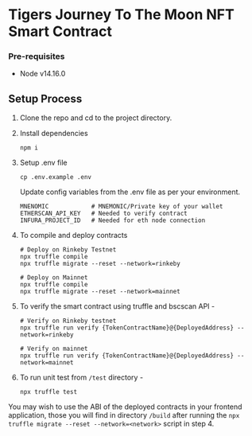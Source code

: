 # Tigers Journey To The Moon NFT Smart Contract

### Pre-requisites

* Node v14.16.0

## Setup Process

1. Clone the repo and cd to the project directory.

2. Install dependencies
    ```
    npm i
    ```

3. Setup .env file
    ```
    cp .env.example .env
    ```
    Update config variables from the .env file as per your environment.
    ```
    MNENOMIC            # MNEMONIC/Private key of your wallet
    ETHERSCAN_API_KEY   # Needed to verify contract
    INFURA_PROJECT_ID   # Needed for eth node connection
    ```

4. To compile and deploy contracts
    ```
    # Deploy on Rinkeby Testnet
    npx truffle compile
    npx truffle migrate --reset --network=rinkeby

    # Deploy on Mainnet
    npx truffle compile
    npx truffle migrate --reset --network=mainnet
    ```

5. To verify the smart contract using truffle and bscscan API -
    ```
    # Verify on Rinkeby testnet
    npx truffle run verify {TokenContractName}@{DeployedAddress} --network=rinkeby

    # Verify on mainnet
    npx truffle run verify {TokenContractName}@{DeployedAddress} --network=mainnet
    ```

5. To run unit test from `/test` directory -
    ```
    npx truffle test
    ```

You may wish to use the ABI of the deployed contracts in your frontend application, those you will find in directory `/build` after running the `npx truffle migrate --reset --network=<network>` script in step 4.